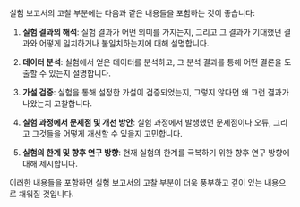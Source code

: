 실험 보고서의 고찰 부분에는 다음과 같은 내용들을 포함하는 것이 좋습니다:

1. **실험 결과의 해석**: 실험 결과가 어떤 의미를 가지는지, 그리고 그 결과가 기대했던 결과와 어떻게 일치하거나 불일치하는지에 대해 설명합니다.
    
2. **데이터 분석**: 실험에서 얻은 데이터를 분석하고, 그 분석 결과를 통해 어떤 결론을 도출할 수 있는지 설명합니다.
    
3. **가설 검증**: 실험을 통해 설정한 가설이 검증되었는지, 그렇지 않다면 왜 그런 결과가 나왔는지 고찰합니다.
    
4. **실험 과정에서 문제점 및 개선 방안**: 실험 과정에서 발생했던 문제점이나 오류, 그리고 그것들을 어떻게 개선할 수 있을지 고민합니다.
    
5. **실험의 한계 및 향후 연구 방향**: 현재 실험의 한계를 극복하기 위한 향후 연구 방향에 대해 제시합니다.
    

이러한 내용들을 포함하면 실험 보고서의 고찰 부분이 더욱 풍부하고 깊이 있는 내용으로 채워질 것입니다.